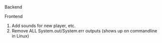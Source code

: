 Backend

Frontend

1. Add sounds for new player, etc.
2. Remove ALL System.out/System.err outputs (shows up on commandline in Linux)